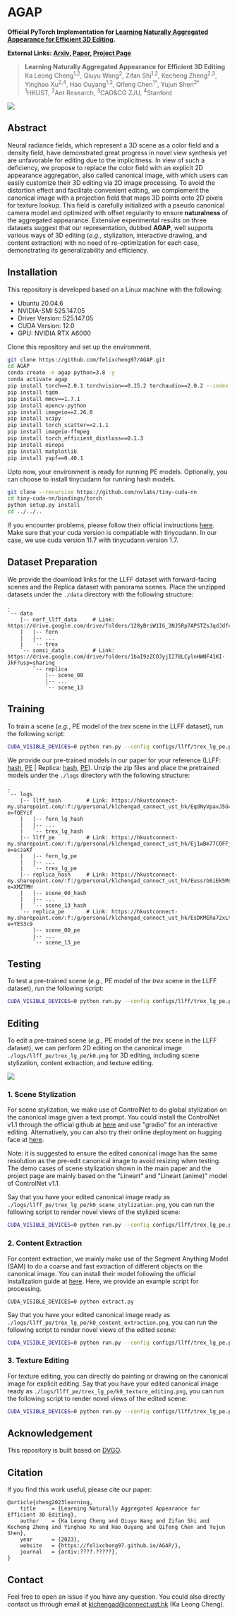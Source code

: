 # AGAP

**Official PyTorch Implementation for [Learning Naturally Aggregated Appearance for Efficient 3D Editing](https://felixcheng97.github.io/AGAP/).**

**External Links: [Arxiv](https://arxiv.org/abs/2312.06657), [Paper](https://klchengad.student.ust.hk/research/agap/paper.pdf), [Project Page](https://felixcheng97.github.io/AGAP/)**

> **Learning Naturally Aggregated Appearance for Efficient 3D Editing** <br>
>  Ka Leong Cheng<sup>1,2</sup>, Qiuyu Wang<sup>2</sup>, Zifan Shi<sup>1,2</sup>, Kecheng Zheng<sup>2,3</sup>, Yinghao Xu<sup>2,4</sup>, Hao Ouyang<sup>1,2</sup>, Qifeng Chen<sup>1&dagger;</sup>, Yujun Shen<sup>2&dagger;</sup> <br>
>  <sup>1</sup>HKUST, <sup>2</sup>Ant Research, <sup>3</sup>CAD&CG ZJU, <sup>4</sup>Stanford<br>

![](./figures/pipeline.jpg)


## Abstract
Neural radiance fields, which represent a 3D scene as a color field and a density field, have demonstrated great progress in novel view synthesis yet are unfavorable for editing due to the implicitness. In view of such a deficiency, we propose to replace the color field with an explicit 2D appearance aggregation, also called canonical image, with which users can easily customize their 3D editing via 2D image processing. To avoid the distortion effect and facilitate convenient editing, we complement the canonical image with a projection field that maps 3D points onto 2D pixels for texture lookup. This field is carefully initialized with a pseudo canonical camera model and optimized with offset regularity to ensure **naturalness** of the aggregated appearance. Extensive experimental results on three datasets suggest that our representation, dubbed **AGAP**, well supports various ways of 3D editing (*e.g.*, stylization, interactive drawing, and content extraction) with no need of re-optimization for each case, demonstrating its generalizability and efficiency.


## Installation
This repository is developed based on a Linux machine with the following:
* Ubuntu 20.04.6
* NVIDIA-SMI 525.147.05
* Driver Version: 525.147.05
* CUDA Version: 12.0
* GPU: NVIDIA RTX A6000

Clone this repository and set up the environment. 
```bash
git clone https://github.com/felixcheng97/AGAP.git
cd AGAP
conda create -n agap python=3.8 -y
conda activate agap
pip install torch==2.0.1 torchvision==0.15.2 torchaudio==2.0.2 --index-url https://download.pytorch.org/whl/cu117
pip install tqdm
pip install mmcv==1.7.1
pip install opencv-python
pip install imageio==2.26.0
pip install scipy
pip install torch_scatter==2.1.1
pip install imageio-ffmpeg
pip install torch_efficient_distloss==0.1.3
pip install einops
pip install matplotlib
pip install yapf==0.40.1
```
Upto now, your environment is ready for running PE models. Optionally, you can choose to install tinycudann for running hash models.
```bash
git clone --recursive https://github.com/nvlabs/tiny-cuda-nn
cd tiny-cuda-nn/bindings/torch
python setup.py install
cd ../../..
```
If you encounter problems, please follow their official instructions [here](https://github.com/NVlabs/tiny-cuda-nn.git). Make sure that your cuda version is compatiable with tinycudann. In our case, we use cuda version 11.7 with tinycudann version 1.7.


## Dataset Preparation
We provide the download links for the LLFF dataset with forward-facing scenes and the Replica dataset with panorama scenes. Place the unzipped datasets under the `./data` directory with the following structure:
```
.
`-- data
    |-- nerf_llff_data     # Link: https://drive.google.com/drive/folders/128yBriW1IG_3NJ5Rp7APSTZsJqdJdfc1
    |   |-- fern
    |   |-- ...
    |   `-- trex
    `-- somsi_data         # Link: https://drive.google.com/drive/folders/1baI9zZCOJyjI278LCylnHWNF41KI-JkF?usp=sharing
        `-- replica
            |-- scene_00
            |-- ...
            `-- scene_13
```


## Training
To train a scene (*e.g.*, PE model of the *trex* scene in the LLFF dataset), run the following script:
```bash
CUDA_VISIBLE_DEVICES=0 python run.py --config configs/llff/trex_lg_pe.py --render_train --dump_images --no_reload
```
We provide our pre-trained models in our paper for your reference (LLFF: [hash](https://hkustconnect-my.sharepoint.com/:f:/g/personal/klchengad_connect_ust_hk/EqdNyVpaxJ5GvJFJxhmdNeMBpjWCVnZXT8vrg8oTWvMOGA?e=fQEYif), [PE](https://hkustconnect-my.sharepoint.com/:f:/g/personal/klchengad_connect_ust_hk/Ej1wBm77COFFjs154RVObw4B9PEhCrx1CKKsFII6fcxadw?e=aczaKf) | Replica: [hash](https://hkustconnect-my.sharepoint.com/:f:/g/personal/klchengad_connect_ust_hk/Eussrb6iEk5MsueueoKQbigBG2OwejKxVg3t3RcUGhUHJA?e=XMZTMH), [PE](https://hkustconnect-my.sharepoint.com/:f:/g/personal/klchengad_connect_ust_hk/EsDKMERa72xLti6U_9B0FLIBSeiRm0crUhyq8Ean_mgltQ?e=YES3c9)). Unzip the zip files and place the pretrained models under the `./logs` directory with the following structure:
```
.
`-- logs
    |-- llff_hash        # Link: https://hkustconnect-my.sharepoint.com/:f:/g/personal/klchengad_connect_ust_hk/EqdNyVpaxJ5GvJFJxhmdNeMBpjWCVnZXT8vrg8oTWvMOGA?e=fQEYif
    |   |-- fern_lg_hash
    |   |-- ...
    |   `-- trex_lg_hash
    |-- llff_pe          # Link: https://hkustconnect-my.sharepoint.com/:f:/g/personal/klchengad_connect_ust_hk/Ej1wBm77COFFjs154RVObw4B9PEhCrx1CKKsFII6fcxadw?e=aczaKf
    |   |-- fern_lg_pe
    |   |-- ...
    |   `-- trex_lg_pe
    |-- replica_hash     # Link: https://hkustconnect-my.sharepoint.com/:f:/g/personal/klchengad_connect_ust_hk/Eussrb6iEk5MsueueoKQbigBG2OwejKxVg3t3RcUGhUHJA?e=XMZTMH
    |   |-- scene_00_hash
    |   |-- ...
    |   `-- scene_13_hash
    `-- replica_pe       # Link: https://hkustconnect-my.sharepoint.com/:f:/g/personal/klchengad_connect_ust_hk/EsDKMERa72xLti6U_9B0FLIBSeiRm0crUhyq8Ean_mgltQ?e=YES3c9
        |-- scene_00_pe
        |-- ...
        `-- scene_13_pe
```


## Testing
To test a pre-trained scene (*e.g.*, PE model of the *trex* scene in the LLFF dataset), run the following script:
```bash
CUDA_VISIBLE_DEVICES=0 python run.py --config configs/llff/trex_lg_pe.py --render_test --render_video --dump_images
```


## Editing
To edit a pre-trained scene (*e.g.*, PE model of the *trex* scene in the LLFF dataset), we can perform 2D editing on the canonical image `./logs/llff_pe/trex_lg_pe/k0.png` for 3D editing, including scene stylization, content extraction, and texture editing.

![](./figures/teaser.jpg)

### 1. Scene Stylization
For scene stylization, we make use of ControlNet to do global stylization on the canonical image given a text prompt. You could install the ControlNet v1.1 through the official github at [here](https://github.com/lllyasviel/ControlNet-v1-1-nightly.git) and use "gradio" for an interactive editing. Alternatively, you can also try their online deployment on hugging face at [here](https://huggingface.co/spaces/hysts/ControlNet-v1-1).

Note: it is suggested to ensure the edited canonical image has the same resolution as the pre-edit canonical image to avoid resizing when testing. The demo cases of scene stylization shown in the main paper and the project page are mainly based on the "Lineart" and "Lineart (anime)" model of ControlNet v1.1.

Say that you have your edited canonical image ready as `./logs/llff_pe/trex_lg_pe/k0_scene_stylization.png`, you can run the following script to render novel views of the stylized scene:
```bash
CUDA_VISIBLE_DEVICES=0 python run.py --config configs/llff/trex_lg_pe.py --render_video --dump_images --edit scene_stylization
```

### 2. Content Extraction
For content extraction, we mainly make use of the Segment Anything Model (SAM) to do a coarse and fast extraction of different objects on the canonical image. You can install their model following the official installzation guide at [here](https://github.com/facebookresearch/segment-anything). Here, we provide an example script for processing.
```
CUDA_VISIBLE_DEVICES=0 python extract.py
```

Say that you have your edited canonical image ready as `./logs/llff_pe/trex_lg_pe/k0_content_extraction.png`, you can run the following script to render novel views of the edited scene:
```bash
CUDA_VISIBLE_DEVICES=0 python run.py --config configs/llff/trex_lg_pe.py --render_video --dump_images --edit content_extraction
```

### 3. Texture Editing
For texture editing, you can directly do painting or drawing on the canonical image for explicit editing. Say that you have your edited canonical image ready as `./logs/llff_pe/trex_lg_pe/k0_texture_editing.png`, you can run the following script to render novel views of the edited scene:
```bash
CUDA_VISIBLE_DEVICES=0 python run.py --config configs/llff/trex_lg_pe.py --render_video --dump_images --edit texture_editing
```


## Acknowledgement
This repository is built based on [DVGO](https://github.com/sunset1995/DirectVoxGO).


## Citation
If you find this work useful, please cite our paper:
```
@article{cheng2023learning,
    title     = {Learning Naturally Aggregated Appearance for Efficient 3D Editing}, 
    author    = {Ka Leong Cheng and Qiuyu Wang and Zifan Shi and Kecheng Zheng and Yinghao Xu and Hao Ouyang and Qifeng Chen and Yujun Shen},
    year      = {2023},
    website   = {https://felixcheng97.github.io/AGAP/},
    journal   = {arXiv:????.?????},
}
```

## Contact
Feel free to open an issue if you have any question. You could also directly contact us through email at klchengad@connect.ust.hk (Ka Leong Cheng).
